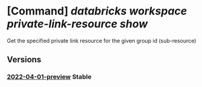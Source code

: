 # [Command] _databricks workspace private-link-resource show_

Get the specified private link resource for the given group id (sub-resource)

## Versions

### [2022-04-01-preview](/Resources/mgmt-plane/L3N1YnNjcmlwdGlvbnMve30vcmVzb3VyY2Vncm91cHMve30vcHJvdmlkZXJzL21pY3Jvc29mdC5kYXRhYnJpY2tzL3dvcmtzcGFjZXMve30vcHJpdmF0ZWxpbmtyZXNvdXJjZXMve30=/2022-04-01-preview.xml) **Stable**

<!-- mgmt-plane /subscriptions/{}/resourcegroups/{}/providers/microsoft.databricks/workspaces/{}/privatelinkresources/{} 2022-04-01-preview -->
